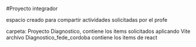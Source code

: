 #Proyecto integrador

espacio creado para compartir actividades solicitadas por el profe

carpeta: Proyecto Diagnostico, contiene los items solicitados aplicando Vite
archivo Diagnostico_fede_cordoba contiene los items de react
